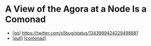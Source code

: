 # A View of the Agora at a Node Is a Comonad

- [[go]] https://twitter.com/s5bug/status/1343989424229498881
- [[pull]] [[comonad]]


[//begin]: # "Autogenerated link references for markdown compatibility"
[go]: go "Go"
[pull]: pull "Pull"
[comonad]: comonad "Comonad"
[//end]: # "Autogenerated link references"